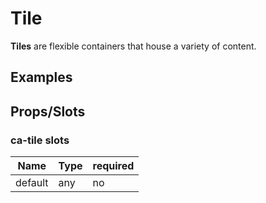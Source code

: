 
# Tile

**Tiles** are flexible containers that house a variety of content.

## Examples

<CodeSnippet codePenId="ejzLeZ"></CodeSnippet>

## Props/Slots

### ca-tile slots

| Name | Type | required |
| ------ | ----------- | ------ |
| default   | any | no |